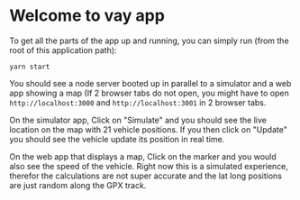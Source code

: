 # Welcome to vay app

To get all the parts of the app up and running, you can simply run (from the root of this application path):

```shell
yarn start
```

You should see a node server booted up in parallel to a simulator and a web app showing a map (If 2 browser tabs do not open, you might have to open `http://localhost:3000` and `http://localhost:3001` in 2 browser tabs. 

On the simulator app, Click on "Simulate" and you should see the live location on the map with 21 vehicle positions. If you then click on "Update" you should see the vehicle update its position in real time. 

On the web app that displays a map, Click on the marker and you would also see the speed of the vehicle. Right now this is a simulated experience, therefor the calculations are not super accurate and the lat long positions are just random along the GPX track.
